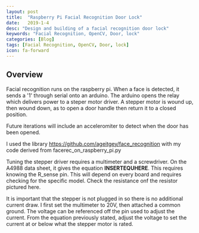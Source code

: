 ```yaml
---
layout: post
title:  "Raspberry Pi Facial Recognition Door Lock"
date:   2019-1-4
desc: "Design and building of a facial recognition door lock"
keywords: "Facial Recognition, OpenCV, Door, lock"
categories: [Blog]
tags: [Facial Recognition, OpenCV, Door, lock]
icon: fa-forward
---
```


## Overview
Facial recognition runs on the raspberry pi. When a face is detected, it sends a '1' through serial onto an arduino. The arduino opens the relay which delivers power to a steper motor driver. A stepper motor is wound up, then wound down, as to open a door handle then return it to a closed position. 

Future iterations will include an acceleromiter to detect when the door has been opened. 

I used the library https://github.com/ageitgey/face_recognition with my code derived from facerec_on_raspberry_pi.py 

Tuning the stepper driver requires a multimeter and a screwdriver. On the A4988 data sheet, it gives the equation **INSERTEQUHERE**. This requires knowing the R_sense pin. This will depend on every board and requires checking for the specific model. Check the resistance onf the resistor pictured here. 

It is important that the stepper is not plugged in so there is no additional current draw. I first set the multimeter to 20V, then attached a common ground. The voltage can be referenced off the pin used to adjust the current. From the equation previously stated, adjust the voltage to set the current at or below what the stepper motor is rated. 



